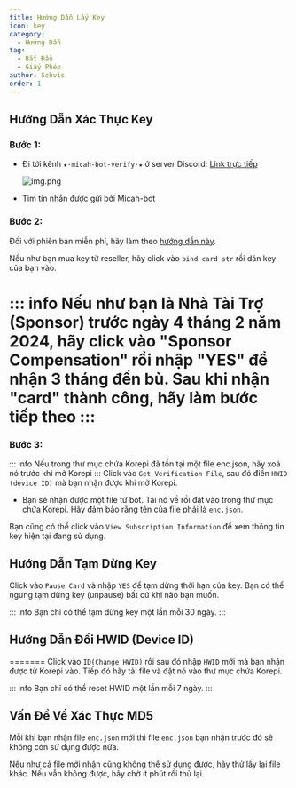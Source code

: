 ```yaml
---
title: Hướng Dẫn Lấy Key
icon: key
category:
  - Hướng Dẫn
tag:
  - Bắt Đầu
  - Giấy Phép
author: Schvis
order: 1
---
```


## Hướng Dẫn Xác Thực Key

### Bước 1:
- Đi tới kênh `★⋅micah-bot-verify⋅★` ở server Discord: [Link trực tiếp](https://discord.com/channels/1069057220802781265/1203687333107335198)

  ![img.png](/assets/images/docs/202402/verify-1.png)
- Tìm tin nhắn được gửi bởi Micah-bot
### Bước 2:
Đối với phiên bản miễn phí, hãy làm theo [hướng dẫn này](free.md).

Nếu như bạn mua key từ reseller, hãy click vào `bind card str` rồi dán key của bạn vào.

::: info Nếu như bạn là Nhà Tài Trợ (Sponsor) trước ngày 4 tháng 2 năm 2024, hãy click vào "Sponsor Compensation" rồi nhập "YES" để nhận 3 tháng đền bù. Sau khi nhận "card" thành công, hãy làm bước tiếp theo
:::
=======
### Bước 3:
::: info Nếu trong thư mục chứa Korepi đã tồn tại một file enc.json, hãy xoá nó trước khi mở Korepi
:::
Click vào `Get Verification File`, sau đó điền `HWID (device ID)` mà bạn nhận được khi mở Korepi.
- Bạn sẽ nhận được một file từ bot. Tải nó về rồi đặt vào trong thư mục chứa Korepi. Hãy đảm bảo rằng tên của file phải là `enc.json`.


Bạn cũng có thể click vào `View Subscription Information` để xem thông tin key hiện tại đang sử dụng.

## Hướng Dẫn Tạm Dừng Key

Click vào `Pause Card` và nhập `YES` để tạm dừng thời hạn của key. Bạn có thể ngưng tạm dừng key (unpause) bất cứ khi nào bạn muốn.

::: info Bạn chỉ có thể tạm dừng key một lần mỗi 30 ngày.
:::

## Hướng Dẫn Đổi HWID (Device ID)

=======
Click vào `ID(Change HWID)` rồi sau đó nhập `HWID` mới mà bạn nhận được từ Korepi vào. Tiếp đó hãy tải file và đặt nó vào thư mục chứa Korepi.

::: info Bạn chỉ có thể reset HWID một lần mỗi 7 ngày.
:::

## Vấn Đề Về Xác Thực MD5
Mỗi khi bạn nhận file `enc.json` mới thì file `enc.json` bạn nhận trước đó sẽ không còn sử dụng được nữa.

Nếu như cả file mới nhận cũng không thể sử dụng được, hãy thử lấy lại file khác. Nếu vẫn không được, hãy chờ ít phút rồi thử lại.
